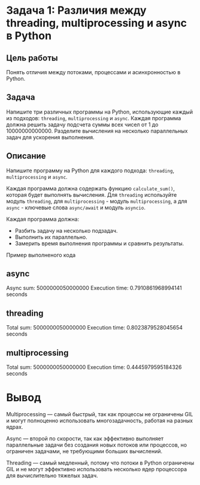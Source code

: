 # Задача 1: Различия между threading, multiprocessing и async в Python

## Цель работы
Понять отличия между потоками, процессами и асинхронностью в Python.

## Задача
Напишите три различных программы на Python, использующие каждый из подходов: `threading`, `multiprocessing` и `async`. Каждая программа должна решить задачу подсчета суммы всех чисел от 1 до 10000000000000. Разделите вычисления на несколько параллельных задач для ускорения выполнения.

## Описание
Напишите программу на Python для каждого подхода: `threading`, `multiprocessing` и `async`.

Каждая программа должна содержать функцию `calculate_sum()`, которая будет выполнять вычисления. Для `threading` используйте модуль `threading`, для `multiprocessing` - модуль `multiprocessing`, а для `async` - ключевые слова `async/await` и модуль `asyncio`.

Каждая программа должна:
- Разбить задачу на несколько подзадач.
- Выполнить их параллельно.
- Замерить время выполнения программы и сравнить результаты.


Пример выполненого кода
## async
Async sum: 5000000050000000
Execution time: 0.7910861968994141 seconds

## threading
Total sum: 5000000050000000
Execution time: 0.8023879528045654 seconds

## multiprocessing
Total sum: 5000000050000000
Execution time: 0.4445979595184326 seconds

# Вывод
Multiprocessing — самый быстрый, так как процессы не ограничены GIL и могут полноценно использовать многозадачность, работая на разных ядрах.

Async — второй по скорости, так как эффективно выполняет параллельные задачи без создания новых потоков или процессов, но ограничен задачами, не требующими больших вычислений.

Threading — самый медленный, потому что потоки в Python ограничены GIL и не могут эффективно использовать несколько ядер процессора для вычислительно тяжелых задач.